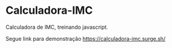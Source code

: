 # Calculadora-IMC
Calculadora de IMC, treinando javascript.

Segue link para demonstração https://calculadora-imc.surge.sh/
